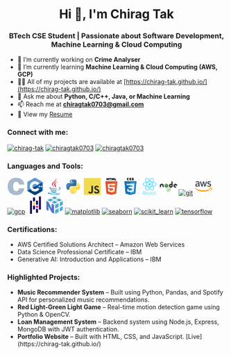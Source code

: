 <h1 align="center">Hi 👋, I'm Chirag Tak</h1>
<h3 align="center">BTech CSE Student | Passionate about Software Development, Machine Learning & Cloud Computing</h3>

- 🔭 I’m currently working on **Crime Analyser**
- 🌱 I’m currently learning **Machine Learning & Cloud Computing (AWS, GCP)**
- 👨‍💻 All of my projects are available at [https://chirag-tak.github.io/](https://chirag-tak.github.io/)
- 💬 Ask me about **Python, C/C++, Java, or Machine Learning**
- 📫 Reach me at **chiragtak0703@gmail.com**
- 📄 View my [Resume](https://drive.google.com/file/d/1Rv3EwJkQhJKRLI4lCQ5bQEhH6p7cshKv/view?usp=sharing)

<h3 align="left">Connect with me:</h3>
<p align="left">
<a href="https://www.linkedin.com/in/chirag-tak-83609a24a/" target="blank"><img align="center" src="https://raw.githubusercontent.com/rahuldkjain/github-profile-readme-generator/master/src/images/icons/Social/linked-in-alt.svg" alt="chirag-tak" height="30" width="40" /></a>
<a href="https://www.hackerrank.com/profile/chiragtak0703" target="blank"><img align="center" src="https://raw.githubusercontent.com/rahuldkjain/github-profile-readme-generator/master/src/images/icons/Social/hackerrank.svg" alt="chiragtak0703" height="30" width="40" /></a>
<a href="https://leetcode.com/u/chiragtak0703/" target="blank"><img align="center" src="https://raw.githubusercontent.com/rahuldkjain/github-profile-readme-generator/master/src/images/icons/Social/leet-code.svg" alt="chiragtak0703" height="30" width="40" /></a>
</p>

<h3 align="left">Languages and Tools:</h3>
<p align="left">
<a href="https://www.cprogramming.com/" target="_blank" rel="noreferrer"><img src="https://raw.githubusercontent.com/devicons/devicon/master/icons/c/c-original.svg" alt="c" width="40" height="40"/></a>
<a href="https://www.w3schools.com/cpp/" target="_blank" rel="noreferrer"><img src="https://raw.githubusercontent.com/devicons/devicon/master/icons/cplusplus/cplusplus-original.svg" alt="cplusplus" width="40" height="40"/></a>
<a href="https://www.java.com" target="_blank" rel="noreferrer"><img src="https://raw.githubusercontent.com/devicons/devicon/master/icons/java/java-original.svg" alt="java" width="40" height="40"/></a>
<a href="https://www.python.org" target="_blank" rel="noreferrer"><img src="https://raw.githubusercontent.com/devicons/devicon/master/icons/python/python-original.svg" alt="python" width="40" height="40"/></a>
<a href="https://developer.mozilla.org/en-US/docs/Web/JavaScript" target="_blank" rel="noreferrer"><img src="https://raw.githubusercontent.com/devicons/devicon/master/icons/javascript/javascript-original.svg" alt="javascript" width="40" height="40"/></a>
<a href="https://www.w3.org/html/" target="_blank" rel="noreferrer"><img src="https://raw.githubusercontent.com/devicons/devicon/master/icons/html5/html5-original-wordmark.svg" alt="html5" width="40" height="40"/></a>
<a href="https://www.w3schools.com/css/" target="_blank" rel="noreferrer"><img src="https://raw.githubusercontent.com/devicons/devicon/master/icons/css3/css3-original-wordmark.svg" alt="css3" width="40" height="40"/></a>
<a href="https://react.dev/" target="_blank" rel="noreferrer"><img src="https://raw.githubusercontent.com/devicons/devicon/master/icons/react/react-original-wordmark.svg" alt="react" width="40" height="40"/></a>
<a href="https://nodejs.org/" target="_blank" rel="noreferrer"><img src="https://raw.githubusercontent.com/devicons/devicon/master/icons/nodejs/nodejs-original-wordmark.svg" alt="nodejs" width="40" height="40"/></a>
<a href="https://git-scm.com/" target="_blank" rel="noreferrer"><img src="https://www.vectorlogo.zone/logos/git-scm/git-scm-icon.svg" alt="git" width="40" height="40"/></a>
<a href="https://aws.amazon.com" target="_blank" rel="noreferrer"><img src="https://raw.githubusercontent.com/devicons/devicon/master/icons/amazonwebservices/amazonwebservices-original-wordmark.svg" alt="aws" width="40" height="40"/></a>
<a href="https://cloud.google.com/" target="_blank" rel="noreferrer"><img src="https://www.vectorlogo.zone/logos/google_cloud/google_cloud-icon.svg" alt="gcp" width="40" height="40"/></a>
<a href="https://pandas.pydata.org/" target="_blank" rel="noreferrer"><img src="https://raw.githubusercontent.com/devicons/devicon/master/icons/pandas/pandas-original.svg" alt="pandas" width="40" height="40"/></a>
<a href="https://numpy.org/" target="_blank" rel="noreferrer"><img src="https://raw.githubusercontent.com/devicons/devicon/master/icons/numpy/numpy-original.svg" alt="numpy" width="40" height="40"/></a>
<a href="https://matplotlib.org/" target="_blank" rel="noreferrer"><img src="https://matplotlib.org/stable/_static/logo2_compressed.svg" alt="matplotlib" width="40" height="40"/></a>
<a href="https://seaborn.pydata.org/" target="_blank" rel="noreferrer"><img src="https://seaborn.pydata.org/_images/logo-mark-lightbg.svg" alt="seaborn" width="40" height="40"/></a>
<a href="https://scikit-learn.org/" target="_blank" rel="noreferrer"><img src="https://upload.wikimedia.org/wikipedia/commons/0/05/Scikit_learn_logo_small.svg" alt="scikit_learn" width="40" height="40"/></a>
<a href="https://www.tensorflow.org/" target="_blank" rel="noreferrer"><img src="https://www.vectorlogo.zone/logos/tensorflow/tensorflow-icon.svg" alt="tensorflow" width="40" height="40"/></a>
</p>

<h3 align="left">Certifications:</h3>
<ul>
  <li>AWS Certified Solutions Architect – Amazon Web Services</li>
  <li>Data Science Professional Certificate – IBM</li>
  <li>Generative AI: Introduction and Applications – IBM</li>
</ul>

<h3 align="left">Highlighted Projects:</h3>
<ul>
  <li><b>Music Recommender System</b> – Built using Python, Pandas, and Spotify API for personalized music recommendations.</li>
  <li><b>Red Light-Green Light Game</b> – Real-time motion detection game using Python & OpenCV.</li>
  <li><b>Loan Management System</b> – Backend system using Node.js, Express, MongoDB with JWT authentication.</li>
  <li><b>Portfolio Website</b> – Built with HTML, CSS, and JavaScript. [Live](https://chirag-tak.github.io/)</li>
</ul>

